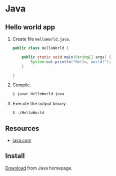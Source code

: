 # Java


## Hello world app


1. Create file `HelloWorld.java`.
    ```java
    public class HelloWorld {

        public static void main(String[] args) {
            System.out.println("Hello, world!");
        }

    }
    ```
2. Compile.
    ```sh
    $ javac HelloWorld.java
    ```
3. Execute the output binary.
    ```sh
    $ ./HelloWorld
    ```


## Resources

- [java.com](https://www.java.com/)


## Install

[Download](https://www.java.com/en/download/) from Java homepage.
